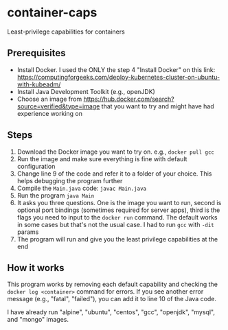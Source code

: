 # container-caps
Least-privilege capabilities for containers


## Prerequisites 
* Install Docker. I used the ONLY the step 4 "Install Docker" on this link: https://computingforgeeks.com/deploy-kubernetes-cluster-on-ubuntu-with-kubeadm/
* Install Java Development Toolkit (e.g., openJDK)
* Choose an image from https://hub.docker.com/search?source=verified&type=image that you want to try and might have had experience working on

## Steps

1. Download the Docker image you want to try on. e.g., `docker pull gcc`
2. Run the image and make sure everything is fine with default configuration
3. Change line 9 of the code and refer it to a folder of your choice. This helps debugging the program further
4. Compile the `Main.java` code: `javac Main.java`
5. Run the program `java Main`
6. It asks you three questions. One is the image you want to run, second is optional port bindings (sometimes required for server apps), third is the flags you need to input to the `docker run` command. The default works in some cases but that's not the usual case. I had to run `gcc` with `-dit` params
7. The program will run and give you the least privilege capabilities at the end

## How it works
This program works by removing each default capability and checking the `docker log <container>` command for errors. If you see another error message (e.g., "fatal", "failed"), you can add it to line 10 of the Java code.

I have already run "alpine", "ubuntu", "centos", "gcc", "openjdk", "mysql", and "mongo" images.

